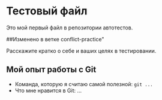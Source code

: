 # Тестовый файл

Это мой первый файл в репозитории автотестов.

##Изменено в ветке conflict-practice"

Расскажите кратко о себе и ваших целях в тестировании.

## Мой опыт работы с Git

* Команда, которую я считаю самой полезной: `git ...`
* Что мне нравится в Git: ...
